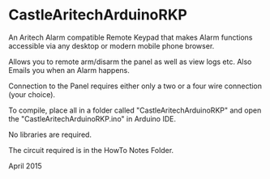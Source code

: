 CastleAritechArduinoRKP
=======================

An Aritech Alarm compatible Remote Keypad that makes Alarm functions
accessible via any desktop or modern mobile phone browser.

Allows you to remote arm/disarm the panel as well as view logs etc.
Also Emails you when an Alarm happens.

Connection to the Panel requires either only a two or a four wire connection (your choice).


To compile, place all in a folder called "CastleAritechArduinoRKP"
and open the "CastleAritechArduinoRKP.ino" in Arduino IDE.

No libraries are required.


The circuit required is in the HowTo Notes Folder.

April 2015
